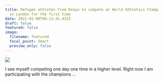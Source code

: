 ```yaml
---
title: Refugee athletes from Kenya to compete at World Athletics Championships
  in London for the first time
date: 2021-02-08T06:13:41.433Z
draft: false
featured: false
image:
  filename: featured
  focal_point: Smart
  preview_only: false
---
```

![](https://web.archive.org/web/20200812031858im_/http://teglapeacefoundation.org/wp-content/uploads/2017/08/55-e1501763571538.jpg)

I see myself competing one day one time in a higher level. Right now I am participating with the champions ...